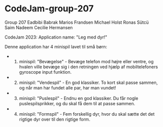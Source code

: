 # CodeJam-group-207
Group 207
Eadbibi Babrak
Marios Frandsen
Michael Holst
Ronas Sütcü
Saim Nadeem
Cecilie Hermansen

CodeJam 2023:
Application name: "Leg med dyr!"

Denne application har 4 minispil lavet til små børn:
- 1. minispil: "Bevægelse" -  Bevæge telefon mod højre eller ventre, og hvalen ville bevæge sig i den retningen ved hjælp af mobiltelefoners gyroscope input funktion.
- 2. minispil: "Vendespil" - En god klassiker. To kort skal passe sammen, og når man har fundet alle par, har man vundet!
- 3. minispil: "Puslespil" - Endnu en god klassiker. Du får nogle puslespilsprikker, og du skal få dem til at passe sammen.
- 4. minispil: "Formspil" - Fem forskellig dyr, hvor du skal sætte det det rigtige dyr over til den rigtige form.

